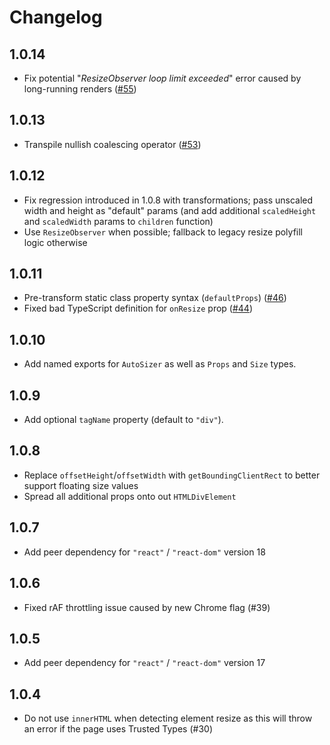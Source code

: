 # Changelog

## 1.0.14
* Fix potential "_ResizeObserver loop limit exceeded_" error caused by long-running renders ([#55](https://github.com/bvaughn/react-virtualized-auto-sizer/issues/55))

## 1.0.13
* Transpile nullish coalescing operator ([#53](https://github.com/bvaughn/react-virtualized-auto-sizer/issues/53))

## 1.0.12
* Fix regression introduced in 1.0.8 with transformations; pass unscaled width and height as "default" params (and add additional `scaledHeight` and `scaledWidth` params to `children` function)
* Use `ResizeObserver` when possible; fallback to legacy resize polyfill logic otherwise

## 1.0.11
* Pre-transform static class property syntax (`defaultProps`) ([#46](https://github.com/bvaughn/react-virtualized-auto-sizer/issues/46))
* Fixed bad TypeScript definition for `onResize` prop ([#44](https://github.com/bvaughn/react-virtualized-auto-sizer/issues/44))

## 1.0.10
* Add named exports for `AutoSizer` as well as `Props` and `Size` types.

## 1.0.9
* Add optional `tagName` property (default to `"div"`).

## 1.0.8
* Replace `offsetHeight`/`offsetWidth` with `getBoundingClientRect` to better support floating size values
* Spread all additional props onto out `HTMLDivElement`

## 1.0.7
* Add peer dependency for `"react"` / `"react-dom"` version 18

## 1.0.6
* Fixed rAF throttling issue caused by new Chrome flag (#39)

## 1.0.5
* Add peer dependency for `"react"` / `"react-dom"` version 17

## 1.0.4
* Do not use `innerHTML` when detecting element resize as this will throw an error if the page uses Trusted Types (#30)